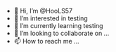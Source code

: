 - 👋 Hi, I’m @HooLS57
- 👀 I’m interested in testing
- 🌱 I’m currently learning testing
- 💞️ I’m looking to collaborate on ...
- 📫 How to reach me ...

<!---
HooLS57/HooLS57 is a ✨ special ✨ repository because its `README.md` (this file) appears on your GitHub profile.
You can click the Preview link to take a look at your changes.
--->
